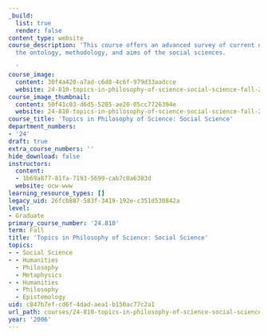 ```yaml
---
_build:
  list: true
  render: false
content_type: website
course_description: 'This course offers an advanced survey of current debates about
  the ontology, methodology, and aims of the social sciences.

  '
course_image:
  content: 30f4a420-a7ad-c6d8-4c6f-979d33aadcce
  website: 24-810-topics-in-philosophy-of-science-social-science-fall-2006
course_image_thumbnail:
  content: 50f41c03-d6d5-5285-ae20-05cc7726394e
  website: 24-810-topics-in-philosophy-of-science-social-science-fall-2006
course_title: 'Topics in Philosophy of Science: Social Science'
department_numbers:
- '24'
draft: true
extra_course_numbers: ''
hide_download: false
instructors:
  content:
  - 1b69a877-81fa-7193-5699-cab7c0a6383d
  website: ocw-www
learning_resource_types: []
legacy_uid: 26fcb807-583f-3419-192e-c351d530842a
level:
- Graduate
primary_course_number: '24.810'
term: Fall
title: 'Topics in Philosophy of Science: Social Science'
topics:
- - Social Science
- - Humanities
  - Philosophy
  - Metaphysics
- - Humanities
  - Philosophy
  - Epistemology
uid: c847b7ef-cd6f-4dad-aea1-b150ac77c2a1
url_path: courses/24-810-topics-in-philosophy-of-science-social-science-fall-2006
year: '2006'
---
```

